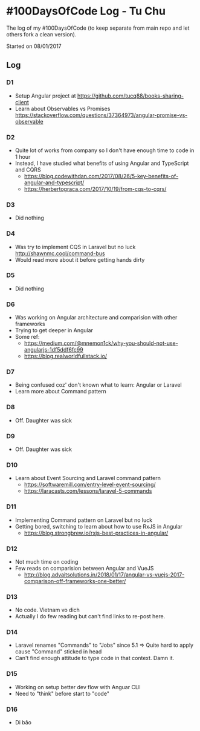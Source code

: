 # #100DaysOfCode Log - Tu Chu
The log of my #100DaysOfCode (to keep separate from main repo and let others fork a clean version).

Started on 08/01/2017

## Log

### D1
- Setup Angular project at https://github.com/tucq88/books-sharing-client
- Learn about Observables vs Promises https://stackoverflow.com/questions/37364973/angular-promise-vs-observable

### D2
- Quite lot of works from company so I don't have enough time to code in 1 hour
- Instead, I have studied what benefits of using Angular and TypeScript and CQRS
    - https://blog.codewithdan.com/2017/08/26/5-key-benefits-of-angular-and-typescript/
    - https://herbertograca.com/2017/10/19/from-cqs-to-cqrs/

### D3
- Did nothing

### D4
- Was try to implement CQS in Laravel but no luck http://shawnmc.cool/command-bus
- Would read more about it before getting hands dirty

### D5
- Did nothing

### D6
- Was working on Angular architecture and comparision with other frameworks
- Trying to get deeper in Angular
- Some ref:
    - https://medium.com/@mnemon1ck/why-you-should-not-use-angularjs-1df5ddf6fc99
    - https://blog.realworldfullstack.io/

### D7
- Being confused coz' don't known what to learn: Angular or Laravel
- Learn more about Command pattern

### D8
- Off. Daughter was sick

### D9
- Off. Daughter was sick

### D10
- Learn about Event Sourcing and Laravel command pattern
    - https://softwaremill.com/entry-level-event-sourcing/
    - https://laracasts.com/lessons/laravel-5-commands

### D11
- Implementing Command pattern on Laravel but no luck
- Getting bored, switching to learn about how to use RxJS in Angular
    - https://blog.strongbrew.io/rxjs-best-practices-in-angular/

### D12
- Not much time on coding
- Few reads on comparision between Angular and VueJS
    - http://blog.advaitsolutions.in/2018/01/17/angular-vs-vuejs-2017-comparison-off-frameworks-one-better/

### D13
- No code. Vietnam vo dich
- Actually I do few reading but can't find links to re-post here.

### D14
- Laravel renames "Commands" to "Jobs" since 5.1 => Quite hard to apply cause "Command" sticked in head
- Can't find enough attitude to type code in that context. Damn it.

### D15
- Working on setup better dev flow with Anguar CLI
- Need to "think" before start to "code"

### D16
- Di bão